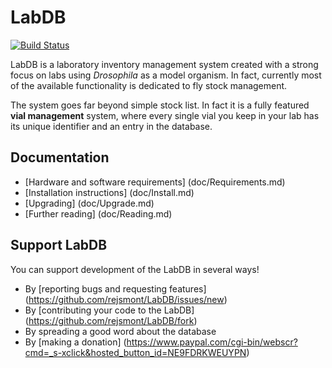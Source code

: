 LabDB
=========================
[![Build Status](https://travis-ci.org/rejsmont/LabDB.png)](https://travis-ci.org/rejsmont/LabDB)

LabDB is a laboratory inventory management system created with a strong focus
on labs using *Drosophila* as a model organism. In fact, currently most of
the available functionality is dedicated to fly stock management.

The system goes far beyond simple stock list. In fact it is a fully featured
**vial management** system, where every single vial you keep in your lab  has
its unique identifier and an entry in the database.

## Documentation

* [Hardware and software requirements] (doc/Requirements.md)
* [Installation instructions] (doc/Install.md)
* [Upgrading] (doc/Upgrade.md)
* [Further reading] (doc/Reading.md)

## Support LabDB

You can support development of the LabDB in several ways!

* By [reporting bugs and requesting features] (https://github.com/rejsmont/LabDB/issues/new)
* By [contributing your code to the LabDB] (https://github.com/rejsmont/LabDB/fork)
* By spreading a good word about the database
* By [making a donation] (https://www.paypal.com/cgi-bin/webscr?cmd=_s-xclick&hosted_button_id=NE9FDRKWEUYPN)
